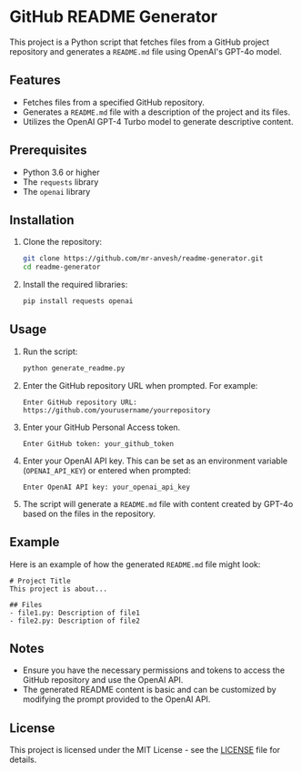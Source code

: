 
# GitHub README Generator

This project is a Python script that fetches files from a GitHub project repository and generates a `README.md` file using OpenAI's GPT-4o model.

## Features

- Fetches files from a specified GitHub repository.
- Generates a `README.md` file with a description of the project and its files.
- Utilizes the OpenAI GPT-4 Turbo model to generate descriptive content.

## Prerequisites

- Python 3.6 or higher
- The `requests` library
- The `openai` library

## Installation

1. Clone the repository:
    ```bash
    git clone https://github.com/mr-anvesh/readme-generator.git
    cd readme-generator
    ```

2. Install the required libraries:
    ```bash
    pip install requests openai
    ```

## Usage

1. Run the script:
    ```bash
    python generate_readme.py
    ```

2. Enter the GitHub repository URL when prompted. For example:
    ```
    Enter GitHub repository URL: https://github.com/yourusername/yourrepository
    ```

3. Enter your GitHub Personal Access token.
    ```
    Enter GitHub token: your_github_token
    ```

4. Enter your OpenAI API key. This can be set as an environment variable (`OPENAI_API_KEY`) or entered when prompted:
    ```
    Enter OpenAI API key: your_openai_api_key
    ```

5. The script will generate a `README.md` file with content created by GPT-4o based on the files in the repository.

## Example

Here is an example of how the generated `README.md` file might look:

```
# Project Title
This project is about...

## Files
- file1.py: Description of file1
- file2.py: Description of file2
```

## Notes

- Ensure you have the necessary permissions and tokens to access the GitHub repository and use the OpenAI API.
- The generated README content is basic and can be customized by modifying the prompt provided to the OpenAI API.

## License

This project is licensed under the MIT License - see the [LICENSE](LICENSE) file for details.


